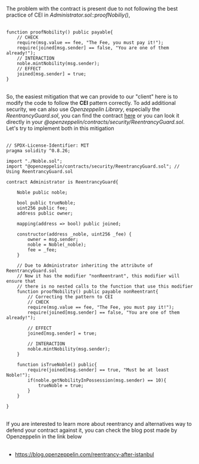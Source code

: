 The problem with the contract is present due to not following the best practice of CEI in *Administrator.sol::proofNobiliy()*, &nbsp;  
&nbsp;  

```solidity
function proofNobility() public payable{
    // CHECK
    require(msg.value == fee, "The Fee, you must pay it!");
    require(joined[msg.sender] == false, "You are one of them already!");
    // INTERACTION
    noble.mintNobility(msg.sender);
    // EFFECT
    joined[msg.sender] = true;
}
```
&nbsp;  
So, the easiest mitigation that we can provide to our "client" here is to modify the code to follow the **CEI** pattern correctly. To add additional security, we can also use *Openzeppelin Library*, especially the *ReentrancyGuard.sol*, you can find the contract [here](https://github.com/OpenZeppelin/openzeppelin-contracts/blob/master/contracts/utils/ReentrancyGuard.sol) or you can look it directly in your *@openzeppelin/contracts/security/ReentrancyGuard.sol*. Let's try to implement both in this mitigation &nbsp;  
&nbsp;  

```solidity
// SPDX-License-Identifier: MIT
pragma solidity ^0.8.26;

import "./Noble.sol";
import "@openzeppelin/contracts/security/ReentrancyGuard.sol"; // Using ReentrancyGuard.sol

contract Administrator is ReentrancyGuard{

    Noble public noble;

    bool public trueNoble;
    uint256 public fee;
    address public owner;

    mapping(address => bool) public joined;

    constructor(address _noble, uint256 _fee) {
        owner = msg.sender;
        noble = Noble(_noble);
        fee = _fee;
    }

    // Due to Administrator inheriting the attribute of ReentrancyGuard.sol
    // Now it has the modifier "nonReentrant", this modifier will ensure that
    // there is no nested calls to the function that use this modifier
    function proofNobility() public payable nonReentrant{
        // Correcting the pattern to CEI
        // CHECK
        require(msg.value == fee, "The Fee, you must pay it!");
        require(joined[msg.sender] == false, "You are one of them already!");
        
        // EFFECT
        joined[msg.sender] = true; 
        
        // INTERACTION
        noble.mintNobility(msg.sender);
    }

    function isTrueNoble() public{
        require(joined[msg.sender] == true, "Must be at least Noble!");
        if(noble.getNobilityInPossession(msg.sender) == 10){
            trueNoble = true;
        }
    }

}
```
&nbsp;  
If you are interested to learn more about reentrancy and alternatives way to defend your contract against it, you can check the blog post made by Openzeppelin in the link below &nbsp;  
&nbsp;  

- https://blog.openzeppelin.com/reentrancy-after-istanbul